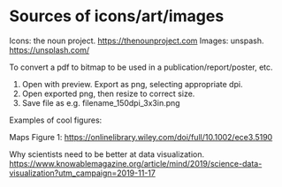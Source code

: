 # Sources of icons/art/images

Icons: the noun project. https://thenounproject.com
Images: unspash. https://unsplash.com/

To convert a pdf to bitmap to be used in a publication/report/poster, etc.
1) Open with preview. Export as png, selecting appropriate dpi.
2) Open exported png, then resize to correct size.
3) Save file as e.g. filename_150dpi_3x3in.png

Examples of cool figures:

Maps
Figure 1: https://onlinelibrary.wiley.com/doi/full/10.1002/ece3.5190

Why scientists need to be better at data visualization. https://www.knowablemagazine.org/article/mind/2019/science-data-visualization?utm_campaign=2019-11-17
